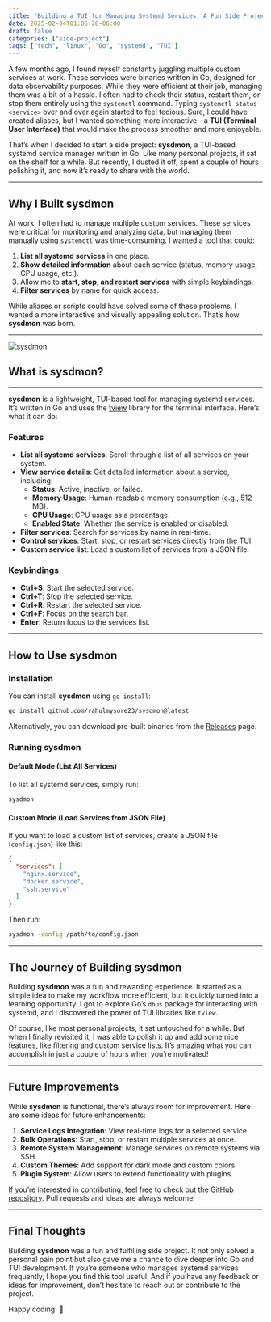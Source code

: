 ```yaml
---
title: "Building a TUI for Managing Systemd Services: A Fun Side Project"
date: 2025-02-04T01:06:28-06:00
draft: false
categories: ["side-project"]
tags: ["tech", "linux", "Go", "systemd", "TUI"]
---
```


A few months ago, I found myself constantly juggling multiple custom services at work. These services were binaries written in Go, designed for data observability purposes. While they were efficient at their job, managing them was a bit of a hassle. I often had to check their status, restart them, or stop them entirely using the `systemctl` command. Typing `systemctl status <service>` over and over again started to feel tedious. Sure, I could have created aliases, but I wanted something more interactive—a **TUI (Terminal User Interface)** that would make the process smoother and more enjoyable.

That’s when I decided to start a side project: **sysdmon**, a TUI-based systemd service manager written in Go. Like many personal projects, it sat on the shelf for a while. But recently, I dusted it off, spent a couple of hours polishing it, and now it’s ready to share with the world.

---

## Why I Built sysdmon

At work, I often had to manage multiple custom services. These services were critical for monitoring and analyzing data, but managing them manually using `systemctl` was time-consuming. I wanted a tool that could:

1. **List all systemd services** in one place.
2. **Show detailed information** about each service (status, memory usage, CPU usage, etc.).
3. Allow me to **start, stop, and restart services** with simple keybindings.
4. **Filter services** by name for quick access.

While aliases or scripts could have solved some of these problems, I wanted a more interactive and visually appealing solution. That’s how **sysdmon** was born.

---

![sysdmon](/images/sysdmon.jpg)

## What is sysdmon?

---

**sysdmon** is a lightweight, TUI-based tool for managing systemd services. It’s written in Go and uses the [tview](https://github.com/rivo/tview) library for the terminal interface. Here’s what it can do:

### Features

- **List all systemd services**: Scroll through a list of all services on your system.
- **View service details**: Get detailed information about a service, including:
  - **Status**: Active, inactive, or failed.
  - **Memory Usage**: Human-readable memory consumption (e.g., 512 MB).
  - **CPU Usage**: CPU usage as a percentage.
  - **Enabled State**: Whether the service is enabled or disabled.
- **Filter services**: Search for services by name in real-time.
- **Control services**: Start, stop, or restart services directly from the TUI.
- **Custom service list**: Load a custom list of services from a JSON file.

### Keybindings

- **Ctrl+S**: Start the selected service.
- **Ctrl+T**: Stop the selected service.
- **Ctrl+R**: Restart the selected service.
- **Ctrl+F**: Focus on the search bar.
- **Enter**: Return focus to the services list.

---

## How to Use sysdmon

### Installation

You can install **sysdmon** using `go install`:

```bash
go install github.com/rahulmysore23/sysdmon@latest
```

Alternatively, you can download pre-built binaries from the [Releases](https://github.com/rahulmysore23/sysdmon/releases) page.

### Running sysdmon

#### Default Mode (List All Services)

To list all systemd services, simply run:

```bash
sysdmon
```

#### Custom Mode (Load Services from JSON File)

If you want to load a custom list of services, create a JSON file (`config.json`) like this:

```json
{
  "services": [
    "nginx.service",
    "docker.service",
    "ssh.service"
  ]
}
```

Then run:

```bash
sysdmon -config /path/to/config.json
```

---

## The Journey of Building sysdmon

Building **sysdmon** was a fun and rewarding experience. It started as a simple idea to make my workflow more efficient, but it quickly turned into a learning opportunity. I got to explore Go’s `dbus` package for interacting with systemd, and I discovered the power of TUI libraries like `tview`.

Of course, like most personal projects, it sat untouched for a while. But when I finally revisited it, I was able to polish it up and add some nice features, like filtering and custom service lists. It’s amazing what you can accomplish in just a couple of hours when you’re motivated!

---

## Future Improvements

While **sysdmon** is functional, there’s always room for improvement. Here are some ideas for future enhancements:

1. **Service Logs Integration**: View real-time logs for a selected service.
2. **Bulk Operations**: Start, stop, or restart multiple services at once.
3. **Remote System Management**: Manage services on remote systems via SSH.
4. **Custom Themes**: Add support for dark mode and custom colors.
5. **Plugin System**: Allow users to extend functionality with plugins.

If you’re interested in contributing, feel free to check out the [GitHub repository](https://github.com/rahulmysore23/sysdmon). Pull requests and ideas are always welcome!

---

## Final Thoughts

Building **sysdmon** was a fun and fulfilling side project. It not only solved a personal pain point but also gave me a chance to dive deeper into Go and TUI development. If you’re someone who manages systemd services frequently, I hope you find this tool useful. And if you have any feedback or ideas for improvement, don’t hesitate to reach out or contribute to the project.

Happy coding! 🚀
